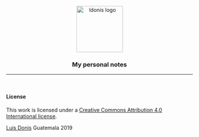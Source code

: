 <p align="center">
    <a href="https://www.ldonis.com" target="_blank">
        <img alt="ldonis logo" src="https://cdn.lesli.tech/assets/logos/ldonis/ldonis-logo.svg" width="125px" />
    </a>
</p>

<h3 align="center">My personal notes</h3>

<hr/>

<br/>

#### License

This work is licensed under a [Creative Commons Attribution 4.0
International license](https://creativecommons.org/licenses/by/4.0/).

[Luis Donis](https://www.ldonis.com) Guatemala 2019
